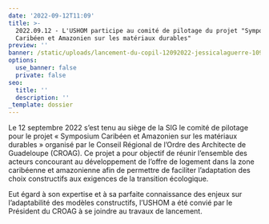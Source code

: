 ```yaml
---
date: '2022-09-12T11:09'
title: >-
  2022.09.12 - L'USHOM participe au comité de pilotage du projet "Symposium
  Caribéen et Amazonien sur les matériaux durables"
preview: ''
banner: /static/uploads/lancement-du-copil-12092022-jessicalaguerre-109.jpg
options:
  use_banner: false
  private: false
seo:
  title: ''
  description: ''
_template: dossier
---
```


Le 12 septembre 2022 s’est tenu au siège de la SIG le comité de pilotage pour le projet « Symposium Caribéen et Amazonien sur les matériaux durables » organisé par le Conseil Régional de l’Ordre des Architecte de Guadeloupe (CROAG). Ce projet a pour objectif de réunir l’ensemble des acteurs concourant au développement de l’offre de logement dans la zone caribéenne et amazonienne afin de permettre de faciliter l’adaptation des choix constructifs aux exigences de la transition écologique.

Eut égard à son expertise et à sa parfaite connaissance des enjeux sur l’adaptabilité des modèles constructifs, l’USHOM a été convié par le Président du CROAG à se joindre au travaux de lancement.
